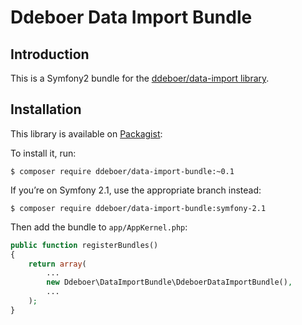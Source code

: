 Ddeboer Data Import Bundle
==========================

Introduction
------------
This is a Symfony2 bundle for the [ddeboer/data-import library](https://github.com/ddeboer/data-import).

Installation
------------

This library is available on [Packagist](http://packagist.org/packages/ddeboer/data-import-bundle):

To install it, run: 

    $ composer require ddeboer/data-import-bundle:~0.1

If you’re on Symfony 2.1, use the appropriate branch instead:

    $ composer require ddeboer/data-import-bundle:symfony-2.1

Then add the bundle to `app/AppKernel.php`:

```php
public function registerBundles()
{
    return array(
        ...
        new Ddeboer\DataImportBundle\DdeboerDataImportBundle(),
        ...
    );
}
```
